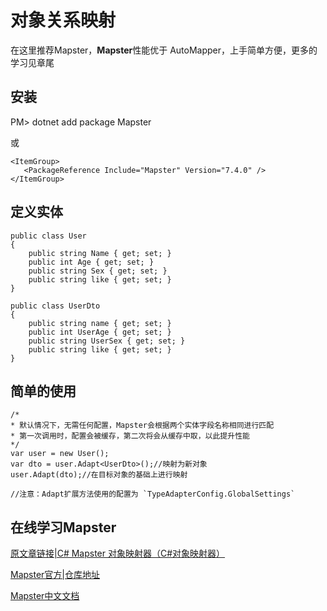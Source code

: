 # 对象关系映射

在这里推荐Mapster，**Mapster**性能优于 AutoMapper，上手简单方便，更多的学习见章尾


## 安装

PM> dotnet add package Mapster

或

```
<ItemGroup>
   <PackageReference Include="Mapster" Version="7.4.0" />
</ItemGroup>
```

## 定义实体
```
public class User
{
    public string Name { get; set; }
    public int Age { get; set; }
    public string Sex { get; set; }
    public string like { get; set; }
}

public class UserDto
{
    public string name { get; set; }
    public int UserAge { get; set; }
    public string UserSex { get; set; }
    public string like { get; set; }
}

```


## 简单的使用

```
/*
* 默认情况下，无需任何配置，Mapster会根据两个实体字段名称相同进行匹配
* 第一次调用时，配置会被缓存，第二次将会从缓存中取，以此提升性能
*/
var user = new User();
var dto = user.Adapt<UserDto>();//映射为新对象
user.Adapt(dto);//在目标对象的基础上进行映射

//注意：Adapt扩展方法使用的配置为 `TypeAdapterConfig.GlobalSettings`

```

## 在线学习Mapster

[原文章链接|C# Mapster 对象映射器（C#对象映射器）](https://www.cnblogs.com/qiqigou/p/13696669.html)

[Mapster官方|仓库地址](https://github.com/MapsterMapper/Mapster)

[Mapster中文文档](https://github.com/rivenfx/Mapster-docs)